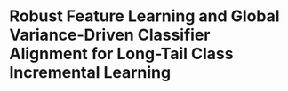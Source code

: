 # Robust Feature Learning and Global Variance-Driven Classifier Alignment for Long-Tail Class Incremental Learning
